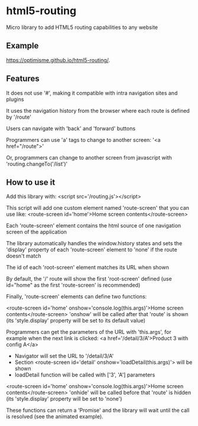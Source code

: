# html5-routing
Micro library to add HTML5 routing capabilities to any website

## Example
https://optimisme.github.io/html5-routing/.

## Features

It does not use '#', making it compatible with intra navigation sites and plugins

It uses the navigation history from the browser where each route is defined by '/route'

Users can navigate with 'back' and 'forward' buttons

Programmers can use 'a' tags to change to another screen: '&lt;a href="/route"&gt;' 

Or, programmers can change to another screen from javascript with 'routing.changeTo('/list')'

## How to use it

Add this library with:
&lt;script src='/routing.js'&gt;&lt;/script&gt;

This script will add one custom element named 'route-screen' that you can use like:
&lt;route-screen id='home'&gt;Home screen contents&lt;/route-screen&gt;

Each 'route-screen' element contains the html source of one navigation screen of the application

The library automatically handles the window.history states and sets the 'display' property of each 'route-screen' element to 'none' if the route doesn't match

The id of each 'root-screen' element matches its URL when shown

By default, the '/' route will show the first 'root-screen' defined (use id="home" as the first 'route-screen' is recommended)

Finally, 'route-screen' elements can define two functions:

&lt;route-screen id='home' onshow='console.log(this.args)'&gt;Home screen contents&lt;/route-screen&gt;
'onshow' will be called after that 'route' is shown (its 'style.display' property will be set to its default value)

Programmers can get the parameters of the URL with 'this.args', for example when the next link is clicked:
&lt;a href='/detail/3/A'&gt;Product 3 with config A&lt;/a&gt;

- Navigator will set the URL to '/detail/3/A'
- Section <route-screen id='detail' onshow='loadDetail(this.args)'&gt; will be shown
- loadDetail function will be called with ['3', 'A'] parameters

&lt;route-screen id='home' onshow='console.log(this.args)'&gt;Home screen contents&lt;/route-screen&gt;
'onhide' will be called before that 'route' is hidden (its 'style.display' property will be set to 'none')

These functions can return a 'Promise' and the library will wait until the call is resolved (see the animated example).